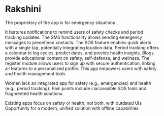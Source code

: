 # Rakshini
The proprietary of the app is for emergency sitautions .

It features notifications to remind users of safety checks and period tracking updates. The SMS functionality allows sending 
emergency messages to predefined contacts. The SOS feature enables quick alerts with a single tap, potentially integrating 
location data. Period tracking offers a calendar to log cycles, predict dates, and provide health insights. Blogs provide educational 
content on safety, self-defense, and wellness. The register module allows users to sign up with secure authentication, linking all 
features to a personalized profile. This app empowers users with safety and health management tools

Women lack an integrated app for safety (e.g., emergencies) and health (e.g., period tracking).
Pain points include inaccessible SOS tools and fragmented health solutions.

Existing apps focus on safety or health, not both, with outdated UIs
Opportunity for a modern, unified solution with offline capabilities

